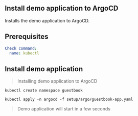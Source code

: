 ## Install demo application to ArgoCD

Installs the demo application to ArgoCD.

## Prerequisites

```yaml instacli
Check command:
  name: kubectl
```

## Install demo application

> Installing demo application to ArgoCD

```shell show_output=false
kubectl create namespace guestbook
```

```shell show_output=false
kubectl apply -n argocd -f setup/argo/guestbook-app.yaml
```

> Demo application will start in a few seconds